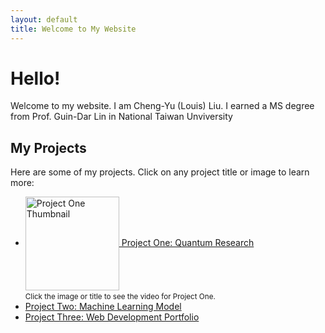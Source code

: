 ```yaml
---
layout: default
title: Welcome to My Website
---
```


# Hello!

Welcome to my website. I am Cheng-Yu (Louis) Liu. I earned a MS degree from Prof. Guin-Dar Lin in National Taiwan Unviversity

## My Projects

Here are some of my projects. Click on any project title or image to learn more:

<ul>
  <li>
    <a href="/projects/project1.html" title="Project One: Quantum Research">
      <img src="/assets/images/project1_thumbnail.png" alt="Project One Thumbnail" style="width:150px; vertical-align: middle;" />
      Project One: Quantum Research
    </a>
    <br>
    <small>Click the image or title to see the video for Project One.</small>
  </li>
  
  <li>
    <a href="/projects/project2.html">Project Two: Machine Learning Model</a>
  </li>
  
  <li>
    <a href="/projects/project3.html">Project Three: Web Development Portfolio</a>
  </li>
</ul>

